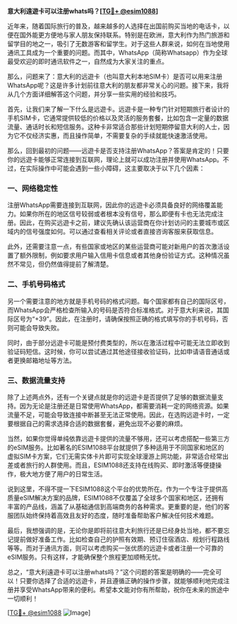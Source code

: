 **意大利遠遊卡可以注册whats吗？[[TG💪+ @esim1088](https://t.me/s/esim1088)]**

近年来，随着国际旅行的普及，越来越多的人选择在出国前购买当地的电话卡，以便在国外能更方便地与家人朋友保持联系。特别是在欧洲，意大利作为热门旅游和留学目的地之一，吸引了无数游客和留学生。对于这些人群来说，如何在当地使用通讯工具成为一个重要的问题。而其中，WhatsApp（简称Whatsapp）作为全球最受欢迎的即时通讯软件之一，自然成为大家关注的重点。

那么，问题来了：意大利的远遊卡（也叫意大利本地SIM卡）是否可以用来注册WhatsApp呢？这是许多计划前往意大利的朋友都非常关心的问题。接下来，我将从几个方面详细解答这个问题，并分享一些实用的经验和技巧。

首先，让我们来了解一下什么是远遊卡。远遊卡是一种专门针对短期旅行者设计的手机SIM卡，它通常提供较低的价格以及灵活的服务套餐，比如包含一定量的数据流量、通话时长和短信服务。这种卡非常适合那些计划短期停留意大利的人士，因为它不仅经济实惠，而且操作简单，不需要复杂的手续就能快速激活使用。

那么，回到最初的问题——远遊卡是否支持注册WhatsApp？答案是肯定的！只要你的远遊卡能够正常连接到互联网，理论上就可以成功注册并使用WhatsApp。不过，在实际操作中可能会遇到一些小障碍，这主要取决于以下几个因素：

### **一、网络稳定性**
注册WhatsApp需要连接到互联网，因此你的远遊卡必须具备良好的网络覆盖能力。如果你所在的地区信号较弱或者根本没有信号，那么即便有卡也无法完成注册。因此，在购买远遊卡之前，建议先确认该运营商在你计划访问的主要城市或区域内的信号强度如何。可以通过查看相关评论或者直接咨询客服来获取信息。

此外，还需要注意一点，有些国家或地区的某些运营商可能对新用户的首次激活设置了额外限制，例如要求用户输入信用卡信息或者其他身份验证方式。这种情况虽然不常见，但仍然值得提前了解清楚。

### **二、手机号码格式**
另一个需要注意的地方就是手机号码的格式问题。每个国家都有自己的国际区号，而WhatsApp会严格检查所输入的号码是否符合标准格式。对于意大利来说，其国际区号为“+39”。因此，在注册时，请确保按照正确的格式填写你的手机号码，否则可能会导致失败。

同时，由于部分远遊卡可能是预付费类型的，所以在激活过程中可能无法立即收到验证码短信。这时候，你可以尝试通过其他途径接收验证码，比如申请语音通话或者更换邮箱地址等方法。

### **三、数据流量支持**
除了上述两点外，还有一个关键点就是你的远遊卡是否提供了足够的数据流量支持。因为无论是注册还是日常使用WhatsApp，都需要消耗一定的网络资源。如果流量不足，可能会导致连接中断甚至无法正常使用。因此，在选购远遊卡时，一定要根据自己的需求选择合适的数据套餐，避免出现不必要的麻烦。

当然，如果你觉得单纯依靠远遊卡提供的流量不够用，还可以考虑搭配一些第三方的eSIM服务。比如著名的ESIM1088平台就提供了多种适用于不同国家和地区的虚拟SIM卡方案，它们无需实体卡片即可实现全球漫游上网功能，非常适合经常出差或者旅行的人群使用。而且，ESIM1088还支持在线购买、即时激活等便捷操作，极大地方便了用户的日常生活。

说到这里，不得不提一下ESIM1088这个平台的优势所在。作为一个专注于提供高质量eSIM解决方案的品牌，ESIM1088不仅覆盖了全球多个国家和地区，还拥有丰富的产品线，涵盖了从基础通信到高端商务的各种需求。更重要的是，他们的客服团队始终保持着高效且友好的态度，随时准备帮助客户解决任何技术难题。

最后，我想强调的是，无论你是即将前往意大利旅行还是已经身处当地，都不要忘记提前做好准备工作。比如检查自己的护照有效期、预订住宿酒店、规划行程路线等等。而对于通讯方面，则可以考虑购买一张优质的远遊卡或者注册一个可靠的eSIM服务。只有这样，才能确保整个旅程更加顺畅无忧。

总之，“意大利遠遊卡可以注册whats吗？”这个问题的答案是明确的——完全可以！只要你选择了合适的远遊卡，并且遵循正确的操作步骤，就能够顺利地完成注册并享受WhatsApp带来的便利。希望本文能对你有所帮助，祝你在未来的旅途中一切顺利！

[[TG💪+ @esim1088](https://t.me/s/esim1088) ![Image](https://i.postimg.cc/4NQfJmqS/Snipaste-2025-05-13-00-14-12.png)]
